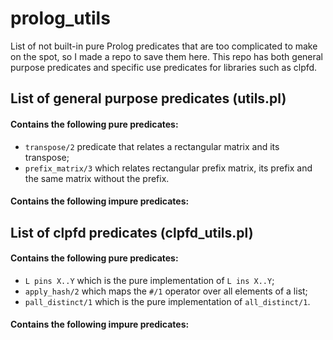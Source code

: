 # prolog_utils

List of not built-in pure Prolog predicates that are too complicated to make on the spot, so I made a repo to save them here.
This repo has both general purpose predicates and specific use predicates for libraries such as clpfd. 

## List of general purpose predicates (utils.pl)

#### Contains the following pure predicates:
-   `transpose/2` predicate that relates a rectangular matrix and its transpose;
-   `prefix_matrix/3` which relates rectangular prefix matrix, its prefix and the same matrix without the prefix.

#### Contains the following impure predicates:

## List of clpfd predicates (clpfd_utils.pl)

#### Contains the following pure predicates:

-   `L pins X..Y` which is the pure implementation of `L ins X..Y`;
-   `apply_hash/2` which maps the `#/1` operator over all elements of a list; 
-   `pall_distinct/1` which is the pure implementation of `all_distinct/1`.


#### Contains the following impure predicates: